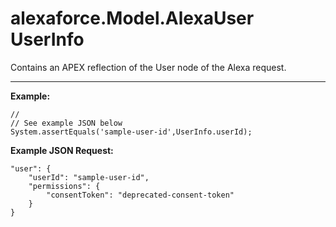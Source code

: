# alexaforce.Model.AlexaUser UserInfo #

Contains an APEX reflection of the User node of the Alexa request. 
- - - -

**Example:**
```
//
// See example JSON below
System.assertEquals('sample-user-id',UserInfo.userId);
```

**Example JSON Request:**
```
"user": {
	"userId": "sample-user-id",
	"permissions": {
		"consentToken": "deprecated-consent-token"
	}
}
```

